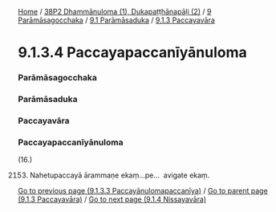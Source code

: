 
[Home](/) / [38P2 Dhammānuloma (1), Dukapaṭṭhānapāḷi (2)](../../../../38P2.md) / [9 Parāmāsagocchaka](../../../9.md) / [9.1 Parāmāsaduka](../../9.1.md) / [9.1.3 Paccayavāra](../9.1.3.md)

# 9.1.3.4 Paccayapaccanīyānuloma

### Parāmāsagocchaka

### Parāmāsaduka

### Paccayavāra

### Paccayapaccanīyānuloma

(16.)

2153. Nahetupaccayā ārammaṇe ekaṃ…pe…  avigate ekaṃ.

[Go to previous page (9.1.3.3 Paccayānulomapaccanīya)](9.1.3.3.md) / [Go to parent page (9.1.3 Paccayavāra)](../9.1.3.md) / [Go to next page (9.1.4 Nissayavāra)](../9.1.4.md)


